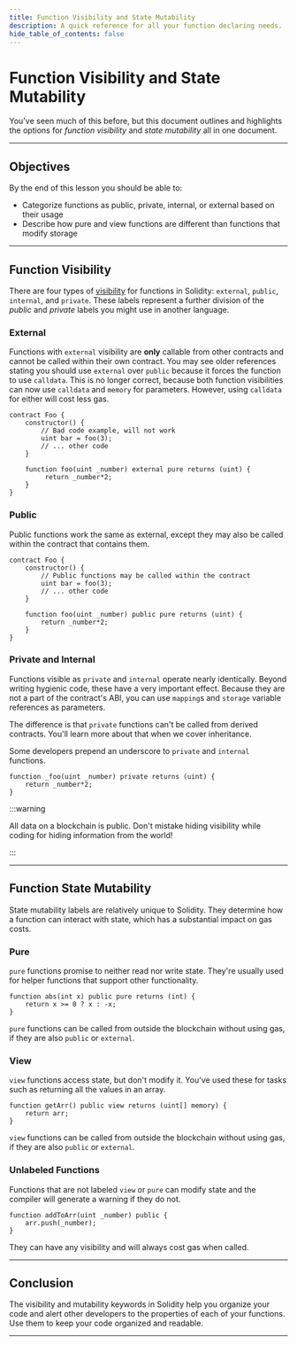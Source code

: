 ```yaml
---
title: Function Visibility and State Mutability
description: A quick reference for all your function declaring needs.
hide_table_of_contents: false
---
```


# Function Visibility and State Mutability

You've seen much of this before, but this document outlines and highlights the options for _function visibility_ and _state mutability_ all in one document.

---

## Objectives

By the end of this lesson you should be able to:

- Categorize functions as public, private, internal, or external based on their usage
- Describe how pure and view functions are different than functions that modify storage

---

## Function Visibility

There are four types of [visibility] for functions in Solidity: `external`, `public`, `internal`, and `private`. These labels represent a further division of the _public_ and _private_ labels you might use in another language.

### External

Functions with `external` visibility are **only** callable from other contracts and cannot be called within their own contract. You may see older references stating you should use `external` over `public` because it forces the function to use `calldata`. This is no longer correct, because both function visibilities can now use `calldata` and `memory` for parameters. However, using `calldata` for either will cost less gas.

```solidity
contract Foo {
    constructor() {
        // Bad code example, will not work
        uint bar = foo(3);
        // ... other code
    }

    function foo(uint _number) external pure returns (uint) {
         return _number*2;
    }
}
```

### Public

Public functions work the same as external, except they may also be called within the contract that contains them.

```solidity
contract Foo {
    constructor() {
        // Public functions may be called within the contract
        uint bar = foo(3);
        // ... other code
    }

    function foo(uint _number) public pure returns (uint) {
        return _number*2;
    }
}
```

### Private and Internal

Functions visible as `private` and `internal` operate nearly identically. Beyond writing hygienic code, these have a very important effect. Because they are not a part of the contract's ABI, you can use `mapping`s and `storage` variable references as parameters.

The difference is that `private` functions can't be called from derived contracts. You'll learn more about that when we cover inheritance.

Some developers prepend an underscore to `private` and `internal` functions.

```solidity
function _foo(uint _number) private returns (uint) {
    return _number*2;
}
```

:::warning

All data on a blockchain is public. Don't mistake hiding visibility while coding for hiding information from the world!

:::

---

## Function State Mutability

State mutability labels are relatively unique to Solidity. They determine how a function can interact with state, which has a substantial impact on gas costs.

### Pure

`pure` functions promise to neither read nor write state. They're usually used for helper functions that support other functionality.

```solidity
function abs(int x) public pure returns (int) {
    return x >= 0 ? x : -x;
}
```

`pure` functions can be called from outside the blockchain without using gas, if they are also `public` or `external`.

### View

`view` functions access state, but don't modify it. You've used these for tasks such as returning all the values in an array.

```solidity
function getArr() public view returns (uint[] memory) {
    return arr;
}
```

`view` functions can be called from outside the blockchain without using gas, if they are also `public` or `external`.

### Unlabeled Functions

Functions that are not labeled `view` or `pure` can modify state and the compiler will generate a warning if they do not.

```solidity
function addToArr(uint _number) public {
    arr.push(_number);
}
```

They can have any visibility and will always cost gas when called.

---

## Conclusion

The visibility and mutability keywords in Solidity help you organize your code and alert other developers to the properties of each of your functions. Use them to keep your code organized and readable.

---

[visibility]: https://docs.soliditylang.org/en/v0.8.17/contracts.html?highlight=pure#function-visibility
